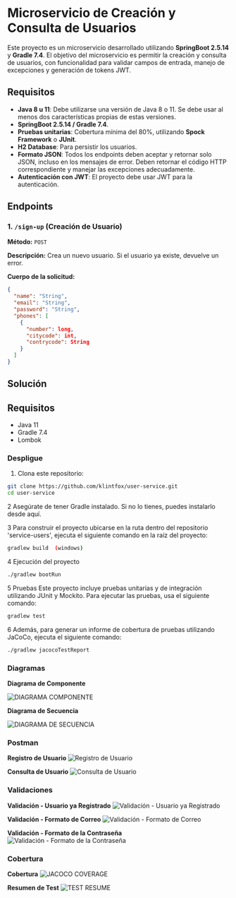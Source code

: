 # Microservicio de Creación y Consulta de Usuarios

Este proyecto es un microservicio desarrollado utilizando **SpringBoot 2.5.14** y **Gradle 7.4**. El objetivo del microservicio es permitir la creación y consulta de usuarios, con funcionalidad para validar campos de entrada, manejo de excepciones y generación de tokens JWT.

## Requisitos

- **Java 8 u 11**: Debe utilizarse una versión de Java 8 o 11. Se debe usar al menos dos características propias de estas versiones.
- **SpringBoot 2.5.14 / Gradle 7.4**.
- **Pruebas unitarias**: Cobertura mínima del 80%, utilizando **Spock Framework** o **JUnit**.
- **H2 Database**: Para persistir los usuarios.
- **Formato JSON**: Todos los endpoints deben aceptar y retornar solo JSON, incluso en los mensajes de error. Deben retornar el código HTTP correspondiente y manejar las excepciones adecuadamente.
- **Autenticación con JWT**: El proyecto debe usar JWT para la autenticación.

## Endpoints

### 1. `/sign-up` (Creación de Usuario)

**Método:** `POST`

**Descripción:** Crea un nuevo usuario. Si el usuario ya existe, devuelve un error.

**Cuerpo de la solicitud:**

```json
{
  "name": "String",
  "email": "String",
  "password": "String",
  "phones": [
    {
      "number": long,
      "citycode": int,
      "contrycode": String
    }
  ]
}
```

## Solución

## Requisitos
- Java 11
- Gradle 7.4
- Lombok

### Despligue
1. Clona este repositorio:

```bash
git clone https://github.com/klintfox/user-service.git
cd user-service
```
   
2 Asegúrate de tener Gradle instalado. Si no lo tienes, puedes instalarlo desde aquí.

3 Para construir el proyecto ubicarse en la ruta dentro del repositorio 'service-users', ejecuta el siguiente comando en la raíz del proyecto:

```sh
gradlew build  (windows)
```

4 Ejecución del proyecto
```sh
./gradlew bootRun
```

5 Pruebas
Este proyecto incluye pruebas unitarias y de integración utilizando JUnit y Mockito. Para ejecutar las pruebas, usa el siguiente comando:

```bash
gradlew test
```

6 Además, para generar un informe de cobertura de pruebas utilizando JaCoCo, ejecuta el siguiente comando:

```bash
./gradlew jacocoTestReport
```

### Diagramas

**Diagrama de Componente**

![DIAGRAMA COMPONENTE](https://github.com/klintfox/user-service/blob/main/captures/DC.PNG)

**Diagrama de Secuencia**

![DIAGRAMA DE SECUENCIA](https://github.com/klintfox/user-service/blob/main/captures/DS.PNG)

### Postman

**Registro de Usuario**
![Registro de Usuario](https://github.com/klintfox/user-service/blob/main/captures/1.PNG)

**Consulta de Usuario**
![Consulta de Usuario](https://github.com/klintfox/user-service/blob/main/captures/2.PNG)

### Validaciones

**Validación - Usuario ya Registrado**
![Validación - Usuario ya Registrado](https://github.com/klintfox/user-service/blob/main/captures/3.PNG)

**Validación - Formato de Correo**
![Validación - Formato de Correo](https://github.com/klintfox/user-service/blob/main/captures/4.PNG)

**Validación - Formato de la Contraseña**
![Validación - Formato de la Contraseña](https://github.com/klintfox/user-service/blob/main/captures/5.PNG)

### Cobertura

**Cobertura**
![JACOCO COVERAGE](https://github.com/klintfox/user-service/blob/main/captures/JACOCO.PNG)

**Resumen de Test**
![TEST RESUME](https://github.com/klintfox/user-service/blob/main/captures/TESTS.PNG)
